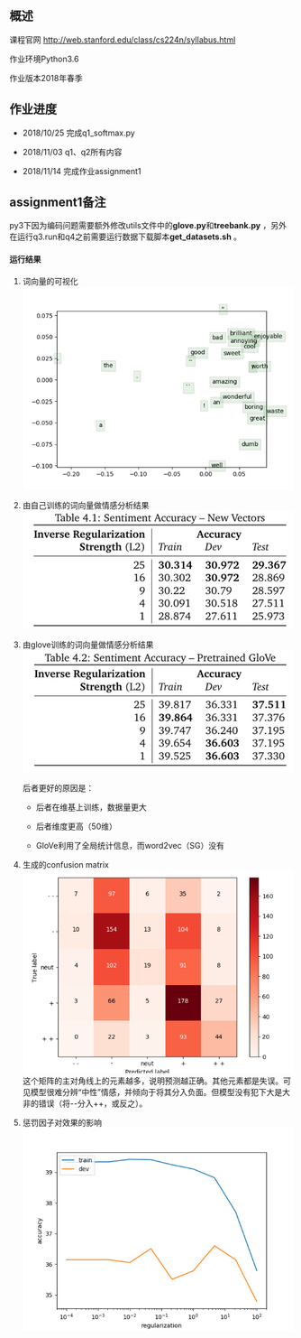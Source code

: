 ## 概述 
课程官网 http://web.stanford.edu/class/cs224n/syllabus.html

作业环境Python3.6  

作业版本2018年春季

## 作业进度
+ 2018/10/25	完成q1_softmax.py 
   
+ 2018/11/03  q1、q2所有内容

+ 2018/11/14  完成作业assignment1


## assignment1备注
py3下因为编码问题需要额外修改utils文件中的**glove.py**和**treebank.py** ，另外在运行q3.run和q4之前需要运行数据下载脚本**get_datasets.sh** 。

#### 运行结果
1. 词向量的可视化
![词向量](./assignment1/result/q3_word_vectors.png)
2. 由自己训练的词向量做情感分析结果
![词向量](./assignment1/result/myVec.png)
3. 由glove训练的词向量做情感分析结果
![词向量](./assignment1/result/glove.png)

	后者更好的原因是：
	
	+ 后者在维基上训练，数据量更大
	
	+ 后者维度更高（50维）
	
	+ GloVe利用了全局统计信息，而word2vec（SG）没有  

4. 生成的confusion matrix
![词向量](./assignment1/result/q4_dev_conf.png)
这个矩阵的主对角线上的元素越多，说明预测越正确。其他元素都是失误。可见模型很难分辨“中性”情感，并倾向于将其分入负面。但模型没有犯下大是大非的错误（将--分入++，或反之）。
5. 惩罚因子对效果的影响
![词向量](./assignment1/result/q4_reg_v_acc.png)







